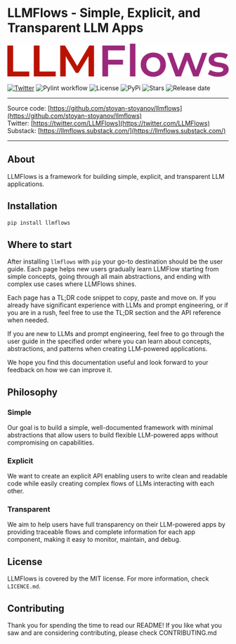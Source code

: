# LLMFlows - Simple, Explicit, and Transparent LLM Apps

<p align="center">
  <img src="llmflows_last_logo.png" />
</p>

[![Twitter](https://img.shields.io/twitter/follow/LLMFlows?style=social)](https://twitter.com/LLMFlows)
![Pylint workflow](https://github.com/stoyan-stoyanov/llmflow/actions/workflows/pylint.yml/badge.svg)
![License](https://img.shields.io/github/license/stoyan-stoyanov/llmflow)
![PyPi](https://img.shields.io/pypi/v/llmflows)
![Stars](https://img.shields.io/github/stars/stoyan-stoyanov/llmflow?style=social)
![Release date](https://img.shields.io/github/release-date/stoyan-stoyanov/llmflow?style=social)


***
Source code: [https://github.com/stoyan-stoyanov/llmflows](https://github.com/stoyan-stoyanov/llmflows)<br/>
Twitter: [https://twitter.com/LLMFlows](https://twitter.com/LLMFlows)<br/>
Substack: [https://llmflows.substack.com/](https://llmflows.substack.com/)<br/>
***

## About
LLMFlows is a framework for building simple, explicit, and transparent LLM applications.

## Installation
```
pip install llmflows
```

## Where to start

After installing `llmflows` with `pip` your go-to destination should be the user guide. Each page helps new users gradually learn LLMFlow starting from simple concepts, going through all main abstractions, and ending with complex use cases where LLMFlows shines. 

Each page has a TL;DR code snippet to copy, paste and move on. If you already have significant experience with 
LLMs and prompt engineering, or if you are in a rush, feel free to use the TL;DR section and the API reference when needed.

If you are new to LLMs and prompt engineering, feel free to go through the user guide in the specified order where you can learn
about concepts, abstractions, and patterns when creating LLM-powered applications. 

We hope you find this documentation useful and look forward to your feedback on how we can improve it.


## Philosophy

### Simple
Our goal is to build a simple, well-documented framework with minimal abstractions that allow users to build flexible LLM-powered apps without compromising on capabilities.

### Explicit
We want to create an explicit API enabling users to write clean and readable code while easily creating complex flows of LLMs interacting with each other.

### Transparent
We aim to help users have full transparency on their LLM-powered apps by providing traceable flows and complete information for each app component, making it easy to monitor, maintain, and debug.

## License
LLMFlows is covered by the MIT license. For more information, check `LICENCE.md`.

## Contributing
Thank you for spending the time to read our README! If you like what you saw and are considering contributing, please check CONTRIBUTING.md